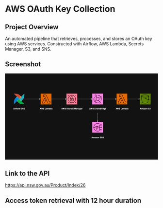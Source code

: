 # AWS OAuth Key Collection

## Project Overview
An automated pipeline that retrieves, processes, and stores an OAuth key using AWS services. Constructed with Airflow, AWS Lambda, Secrets Manager, S3, and SNS.

## Screenshot
![Project Diagram](diagrams/aws-api-data-collection-diagram.png "AWS API Data Collection Architecture")

## Link to the API
https://api.nsw.gov.au/Product/Index/26

## Access token retrieval with 12 hour duration